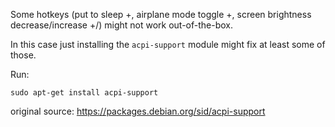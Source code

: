 Some hotkeys (put to sleep <Fn>+<F1>, airplane mode toggle <Fn>+<F2>, screen brightness decrease/increase <Fn>+<F5>/<F6>) might not work out-of-the-box.

In this case just installing the `acpi-support` module might fix at least some of those.

Run:

```
sudo apt-get install acpi-support
```

original source: https://packages.debian.org/sid/acpi-support


